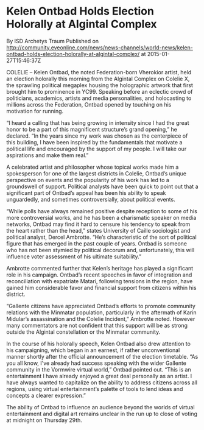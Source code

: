 # Kelen Ontbad Holds Election Holorally at Algintal Complex
By ISD Archetys Traum
Published on http://community.eveonline.com/news/news-channels/world-news/kelen-ontbad-holds-election-holorally-at-algintal-complex/ at 2015-01-27T15:46:37Z

COLELIE – Kelen Ontbad, the noted Federation-born Vherokior artist, held an election holorally this morning from the Algintal Complex on Colelie X, the sprawling political megaplex housing the holographic artwork that first brought him to prominence in YC99. Speaking before an eclectic crowd of politicians, academics, artists and media personalities, and holocasting to millions across the Federation, Ontbad opened by touching on his motivation for running.

“I heard a calling that has being growing in intensity since I had the great honor to be a part of this magnificent structure’s grand opening,” he declared. “In the years since my work was chosen as the centerpiece of this building, I have been inspired by the fundamentals that motivate a political life and encouraged by the support of my people. I will take our aspirations and make them real.”

A celebrated artist and philosopher whose topical works made him a spokesperson for one of the largest districts in Colelie, Ontbad’s unique perspective on events and the popularity of his work has led to a groundswell of support. Political analysts have been quick to point out that a significant part of Ontbad’s appeal has been his ability to speak unguardedly, and sometimes controversially, about political events.

“While polls have always remained positive despite reception to some of his more controversial works, and he has been a charismatic speaker on media networks, Ontbad may find it hard to censure his tendency to speak from the heart rather than the head,” states University of Caille sociologist and political analyst, Dercel Ambrotte. “He’s characteristic of the sort of political figure that has emerged in the past couple of years. Ontbad is someone who has not been stymied by political decorum and, unfortunately, this will influence voter assessment of his ultimate suitability.”

Ambrotte commented further that Kelen’s heritage has played a significant role in his campaign. Ontbad’s recent speeches in favor of integration and reconciliation with expatriate Matari, following tensions in the region, have gained him considerable favor and financial support from citizens within his district.

“Gallente citizens have appreciated Ontbad’s efforts to promote community relations with the Minmatar population, particularly in the aftermath of Karin Midular’s assassination and the Colelie Incident,” Ambrotte noted. However many commentators are not confident that this support will be as strong outside the Algintal constellation or the Minmatar community.

In the course of his holorally speech, Kelen Ontbad also drew attention to his campaigning, which began in an earnest, if rather unconventional manner shortly after the official announcement of the election timetable. “As you all know, I've already had success speaking with the wider Gallente community in the Vormwire virtual world,” Ontbad pointed out. “This is an entertainment I have already enjoyed a great deal personally as an artist. I have always wanted to capitalize on the ability to address citizens across all regions, using virtual entertainment’s palette of tools to lend ideas and concepts a clearer expression.”

The ability of Ontbad to influence an audience beyond the worlds of virtual entertainment and digital art remains unclear in the run up to close of voting at midnight on Thursday 29th.

